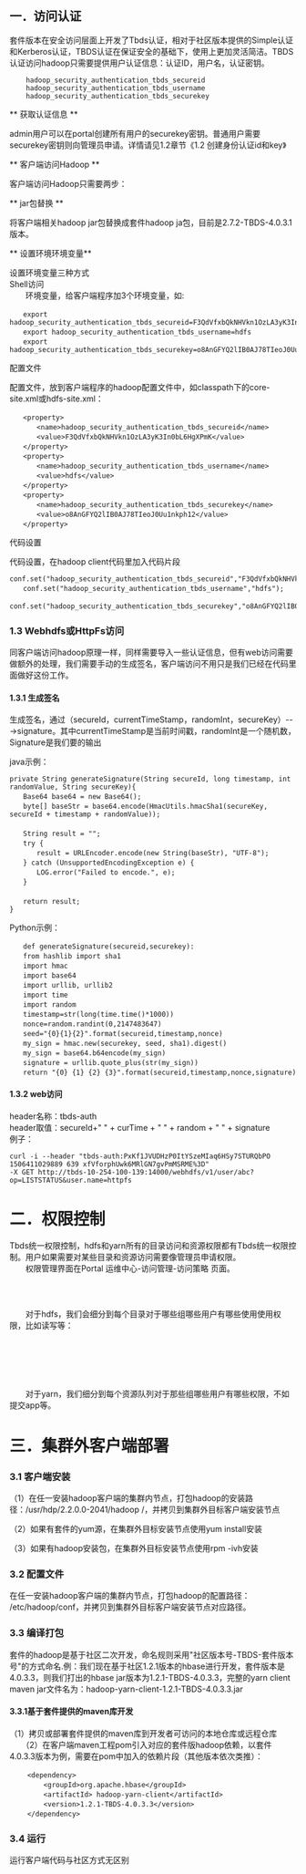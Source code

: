 ## 一．访问认证

套件版本在安全访问层面上开发了Tbds认证，相对于社区版本提供的Simple认证和Kerberos认证，TBDS认证在保证安全的基础下，使用上更加灵活简洁。TBDS认证访问hadoop只需要提供用户认证信息：认证ID，用户名，认证密钥。

```
    hadoop_security_authentication_tbds_secureid
    hadoop_security_authentication_tbds_username
    hadoop_security_authentication_tbds_securekey
```

** 获取认证信息 **

admin用户可以在portal创建所有用户的securekey密钥。普通用户需要securekey密钥则向管理员申请。详情请见1.2章节《1.2 创建身份认证id和key》

  
** 客户端访问Hadoop **

客户端访问Hadoop只需要两步：

** jar包替换 **

将客户端相关hadoop jar包替换成套件hadoop ja包，目前是2.7.2-TBDS-4.0.3.1版本。

** 设置环境环境变量**

设置环境变量三种方式  
Shell访问  
　　环境变量，给客户端程序加3个环境变量，如:

```
　　export hadoop_security_authentication_tbds_secureid=F3QdVfxbQkNHVkn1OzLA3yK3In0bL6HgX
　　export hadoop_security_authentication_tbds_username=hdfs
　　export hadoop_security_authentication_tbds_securekey=o8AnGFYQ2lIB0AJ78TIeoJ0Uu1nkph12
```

配置文件

配置文件，放到客户端程序的hadoop配置文件中，如classpath下的core-site.xml或hdfs-site.xml：

```
　　<property>
　　　　<name>hadoop_security_authentication_tbds_secureid</name>
　　　　<value>F3QdVfxbQkNHVkn1OzLA3yK3In0bL6HgXPmK</value>
　　</property>
　　<property>
　　　　<name>hadoop_security_authentication_tbds_username</name>
　　　　<value>hdfs</value>
　　</property>
　　<property>
　　　　<name>hadoop_security_authentication_tbds_securekey</name>
　　　　<value>o8AnGFYQ2lIB0AJ78TIeoJ0Uu1nkph12</value>
　　</property>
```

代码设置

代码设置，在hadoop client代码里加入代码片段

```
conf.set("hadoop_security_authentication_tbds_secureid","F3QdVfxbQkNHVkn1OzLA3yK3In0bL6Hg");
　　conf.set("hadoop_security_authentication_tbds_username","hdfs");
　　conf.set("hadoop_security_authentication_tbds_securekey","o8AnGFYQ2lIB0AJ78TIeoJ0Uu1nkph12");
```

### 1.3 Webhdfs或HttpFs访问

同客户端访问hadoop原理一样，同样需要导入一些认证信息，但有web访问需要做额外的处理，我们需要手动的生成签名，客户端访问不用只是我们已经在代码里面做好这份工作。

#### 1.3.1 生成签名

生成签名，通过（secureId，currentTimeStamp，randomInt，secureKey）---&gt;signature。其中currentTimeStamp是当前时间戳，randomInt是一个随机数，Signature是我们要的输出

java示例：

```
private String generateSignature(String secureId, long timestamp, int randomValue, String secureKey){
　　Base64 base64 = new Base64();
　　byte[] baseStr = base64.encode(HmacUtils.hmacSha1(secureKey, secureId + timestamp + randomValue));
　　
　　String result = "";
　　try {
　　　　result = URLEncoder.encode(new String(baseStr), "UTF-8");
　　} catch (UnsupportedEncodingException e) {
　　　　LOG.error("Failed to encode.", e);
　　}
　　
　　return result;
}
```

Python示例：

```
　　def generateSignature(secureid,securekey):
　　from hashlib import sha1
　　import hmac
　　import base64
　　import urllib, urllib2
　　import time
　　import random
　　timestamp=str(long(time.time()*1000))
　　nonce=random.randint(0,2147483647)
　　seed="{0}{1}{2}".format(secureid,timestamp,nonce)
　　my_sign = hmac.new(securekey, seed, sha1).digest()
　　my_sign = base64.b64encode(my_sign)
　　signature = urllib.quote_plus(str(my_sign))
　　return "{0} {1} {2} {3}".format(secureid,timestamp,nonce,signature)
```

#### 1.3.2 web访问

header名称：tbds-auth   
header取值：secureId+" " + curTime + " " + random + " " + signature   
例子：

```
curl -i --header "tbds-auth:PxKf1JVUDHzP0ItYSzeMIaq6HSy7STURQbPO 1506411029889 639 xfVforphUwk6MRlGN7gvPmMSRME%3D"
-X GET http://tbds-10-254-100-139:14000/webhdfs/v1/user/abc?op=LISTSTATUS&user.name=httpfs
```

# 二．权限控制

Tbds统一权限控制，hdfs和yarn所有的目录访问和资源权限都有Tbds统一权限控制。用户如果需要对某些目录和资源访问需要像管理员申请权限。  
　　权限管理界面在Portal 运维中心-访问管理-访问策略 页面。  
　　  
　　  
　　  
　　对于hdfs，我们会细分到每个目录对于哪些组哪些用户有哪些使用使用权限，比如读写等：  
　　  
　　  
　　  
　　  
　　  
　　对于yarn，我们细分到每个资源队列对于那些组哪些用户有哪些权限，不如提交app等。

# 三．集群外客户端部署

### 3.1 客户端安装

（1）在任一安装hadoop客户端的集群内节点，打包hadoop的安装路径：/usr/hdp/2.2.0.0-2041/hadoop /，并拷贝到集群外目标客户端安装节点

（2）如果有套件的yum源，在集群外目标安装节点使用yum install安装

（3）如果有hadoop安装包，在集群外目标安装节点使用rpm -ivh安装

### 3.2 配置文件

在任一安装hadoop客户端的集群内节点，打包hadoop的配置路径： /etc/hadoop/conf，并拷贝到集群外目标客户端安装节点对应路径。

### 3.3 编译打包

套件的hadoop是基于社区二次开发，命名规则采用"社区版本号-TBDS-套件版本号"的方式命名.例：我们现在基于社区1.2.1版本的hbase进行开发，套件版本是4.0.3.3，则我们打出的hbase jar版本为1.2.1-TBDS-4.0.3.3，完整的yarn client maven jar文件名为：hadoop-yarn-client-1.2.1-TBDS-4.0.3.3.jar

#### 3.3.1基于套件提供的maven库开发

（1）拷贝或部署套件提供的maven库到开发者可访问的本地仓库或远程仓库  
　　（2）在客户端maven工程pom引入对应的套件版hadoop依赖，以套件4.0.3.3版本为例，需要在pom中加入的依赖片段（其他版本依次类推）：

```
　　 <dependency>
　　     <groupId>org.apache.hbase</groupId>
　　     <artifactId> hadoop-yarn-client</artifactId>
　　     <version>1.2.1-TBDS-4.0.3.3</version>
　　 </dependency>
```

### 3.4 运行

运行客户端代码与社区方式无区别


